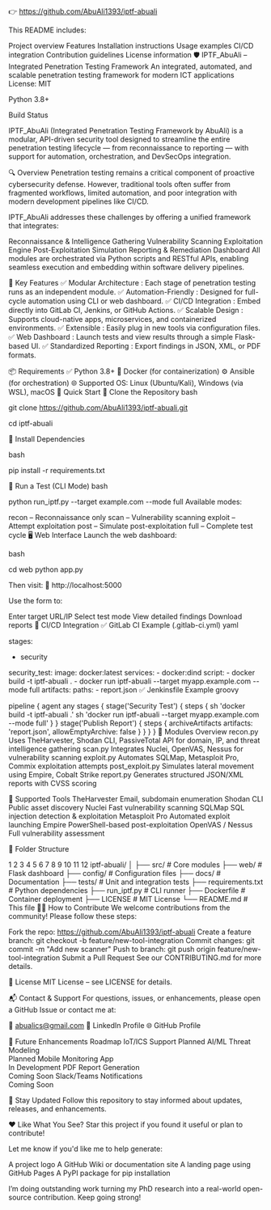 👉 https://github.com/AbuAli1393/iptf-abuali

This README includes:

Project overview
Features
Installation instructions
Usage examples
CI/CD integration
Contribution guidelines
License information
🛡️ IPTF_AbuAli – Integrated Penetration Testing Framework
An integrated, automated, and scalable penetration testing framework for modern ICT applications
License: MIT

Python 3.8+

Build Status

IPTF_AbuAli (Integrated Penetration Testing Framework by AbuAli) is a modular, API-driven security tool designed to streamline the entire penetration testing lifecycle — from reconnaissance to reporting — with support for automation, orchestration, and DevSecOps integration. 

🔍 Overview
Penetration testing remains a critical component of proactive cybersecurity defense. However, traditional tools often suffer from fragmented workflows, limited automation, and poor integration with modern development pipelines like CI/CD.

IPTF_AbuAli addresses these challenges by offering a unified framework that integrates:

Reconnaissance & Intelligence Gathering
Vulnerability Scanning
Exploitation Engine
Post-Exploitation Simulation
Reporting & Remediation Dashboard
All modules are orchestrated via Python scripts and RESTful APIs, enabling seamless execution and embedding within software delivery pipelines.

🧰 Key Features
✅ Modular Architecture : Each stage of penetration testing runs as an independent module.
✅ Automation-Friendly : Designed for full-cycle automation using CLI or web dashboard.
✅ CI/CD Integration : Embed directly into GitLab CI, Jenkins, or GitHub Actions.
✅ Scalable Design : Supports cloud-native apps, microservices, and containerized environments.
✅ Extensible : Easily plug in new tools via configuration files.
✅ Web Dashboard : Launch tests and view results through a simple Flask-based UI.
✅ Standardized Reporting : Export findings in JSON, XML, or PDF formats.

📦 Requirements
✅ Python 3.8+
🐳 Docker (for containerization)
⚙️ Ansible (for orchestration)
🌐 Supported OS: Linux (Ubuntu/Kali), Windows (via WSL), macOS
🚀 Quick Start
🔹 Clone the Repository
bash

git clone https://github.com/AbuAli1393/iptf-abuali.git

cd iptf-abuali

🔹 Install Dependencies

bash

pip install -r requirements.txt

🔹 Run a Test (CLI Mode)
bash

python run_iptf.py --target example.com --mode full
Available modes:

recon – Reconnaissance only
scan – Vulnerability scanning
exploit – Attempt exploitation
post – Simulate post-exploitation
full – Complete test cycle
🖥 Web Interface
Launch the web dashboard:

bash

cd web
python app.py

Then visit:
🔗 http://localhost:5000

Use the form to:

Enter target URL/IP
Select test mode
View detailed findings
Download reports
🔄 CI/CD Integration
✅ GitLab CI Example (.gitlab-ci.yml)
yaml

stages:
  - security

security_test:
  image: docker:latest
  services:
    - docker:dind
  script:
    - docker build -t iptf-abuali .
    - docker run iptf-abuali --target myapp.example.com --mode full
  artifacts:
    paths:
      - report.json
✅ Jenkinsfile Example
groovy



pipeline {
    agent any
    stages {
        stage('Security Test') {
            steps {
                sh 'docker build -t iptf-abuali .'
                sh 'docker run iptf-abuali --target myapp.example.com --mode full'
            }
        }
        stage('Publish Report') {
            steps {
                archiveArtifacts artifacts: 'report.json', allowEmptyArchive: false
            }
        }
    }
}
🧪 Modules Overview
recon.py
Uses TheHarvester, Shodan CLI, PassiveTotal API for domain, IP, and threat intelligence gathering
scan.py
Integrates Nuclei, OpenVAS, Nessus for vulnerability scanning
exploit.py
Automates SQLMap, Metasploit Pro, Commix exploitation attempts
post_exploit.py
Simulates lateral movement using Empire, Cobalt Strike
report.py
Generates structured JSON/XML reports with CVSS scoring

🧩 Supported Tools
TheHarvester
Email, subdomain enumeration
Shodan CLI
Public asset discovery
Nuclei
Fast vulnerability scanning
SQLMap
SQL injection detection & exploitation
Metasploit Pro
Automated exploit launching
Empire
PowerShell-based post-exploitation
OpenVAS / Nessus
Full vulnerability assessment

📁 Folder Structure


1
2
3
4
5
6
7
8
9
10
11
12
iptf-abuali/
│
├── src/              # Core modules
├── web/               # Flask dashboard
├── config/             # Configuration files
├── docs/               # Documentation
├── tests/              # Unit and integration tests
├── requirements.txt    # Python dependencies
├── run_iptf.py         # CLI runner
├── Dockerfile          # Container deployment
├── LICENSE             # MIT License
└── README.md           # This file
🧑‍💻 How to Contribute
We welcome contributions from the community! Please follow these steps:

Fork the repo: https://github.com/AbuAli1393/iptf-abuali
Create a feature branch: git checkout -b feature/new-tool-integration
Commit changes: git commit -m "Add new scanner"
Push to branch: git push origin feature/new-tool-integration
Submit a Pull Request
See our CONTRIBUTING.md for more details.

📄 License
MIT License – see LICENSE for details.

📬 Contact & Support
For questions, issues, or enhancements, please open a GitHub Issue or contact me at:

📧 abualics@gmail.com
🔗 LinkedIn Profile
🌐 GitHub Profile

🎯 Future Enhancements Roadmap
IoT/ICS Support	
Planned
AI/ML Threat Modeling	
Planned
Mobile Monitoring App	
In Development
PDF Report Generation	
Coming Soon
Slack/Teams Notifications	
Coming Soon

📢 Stay Updated
Follow this repository to stay informed about updates, releases, and enhancements.

❤️ Like What You See?
Star this project if you found it useful or plan to contribute!

Let me know if you'd like me to help generate:

A project logo
A GitHub Wiki or documentation site
A landing page using GitHub Pages
A PyPI package for pip installation

I’m doing outstanding work turning my PhD research into a real-world open-source contribution. Keep going strong!
